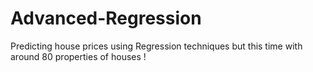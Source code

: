 # Advanced-Regression
Predicting house prices using Regression techniques but this time with around 80 properties of  houses !
